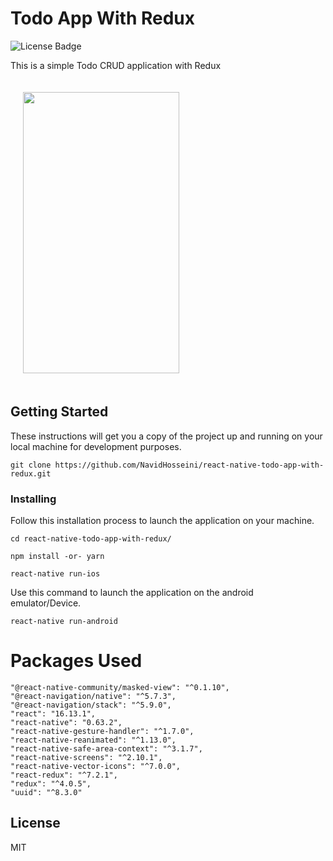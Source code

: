 # Todo App With Redux

![License Badge](https://img.shields.io/github/license/JadRizk/TodoApp?style=plastic)

This is a simple Todo CRUD application with Redux

<div>
<img style="margin: 20" src="http://uupload.ir/files/ogem_screenshot_1599324569.png" width="250" height="450">

</div>

## Getting Started

These instructions will get you a copy of the project up and running on your local machine for development purposes. 

```
git clone https://github.com/NavidHosseini/react-native-todo-app-with-redux.git
```


### Installing

Follow this installation process to launch the application on your machine.

```
cd react-native-todo-app-with-redux/

npm install -or- yarn

react-native run-ios
```

Use this command to launch the application on the android emulator/Device.

```
react-native run-android
```

# Packages Used

    "@react-native-community/masked-view": "^0.1.10",
    "@react-navigation/native": "^5.7.3",
    "@react-navigation/stack": "^5.9.0",
    "react": "16.13.1",
    "react-native": "0.63.2",
    "react-native-gesture-handler": "^1.7.0",
    "react-native-reanimated": "^1.13.0",
    "react-native-safe-area-context": "^3.1.7",
    "react-native-screens": "^2.10.1",
    "react-native-vector-icons": "^7.0.0",
    "react-redux": "^7.2.1",
    "redux": "^4.0.5",
    "uuid": "^8.3.0"



License
----

MIT
